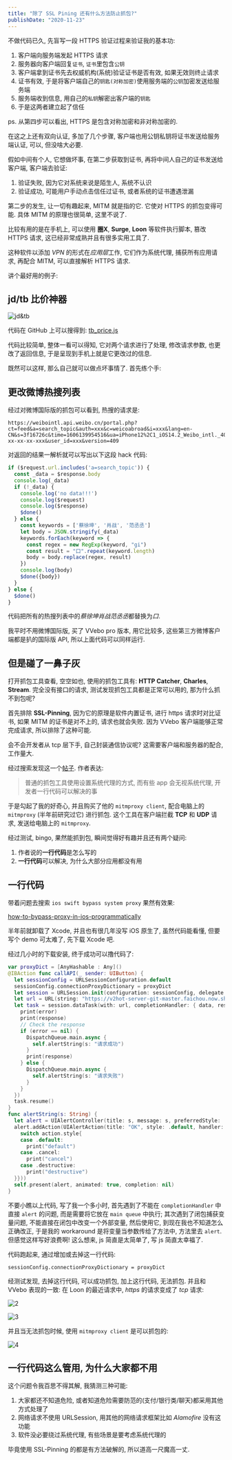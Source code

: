 ```yaml
---
title: "除了 SSL Pining 还有什么方法防止抓包?"
publishDate: "2020-11-23"
---
```


不做代码已久, 先盲写一段 HTTPS 验证过程来验证我的基本功:

1. 客户端向服务端发起 HTTPS 请求
2. 服务器向客户端回复`证书`, `证书`里包含`公钥`
3. 客户端拿到证书先去权威机构(系统)验证证书是否有效, 如果无效则终止请求
4. 证书有效, 于是将客户端自己的`钥匙(对称加密)`使用服务端的`公钥`加密发送给服务端
5. 服务端收到信息, 用自己的`私钥`解密出客户端的`钥匙`
6. 于是这两者建立起了信任


ps. 从第四步可以看出, HTTPS 是包含对称加密和非对称加密的.


在这之上还有双向认证, 多加了几个步骤, 客户端也用公钥私钥将证书发送给服务端认证, 可以, 但没啥大必要.

假如中间有个人, 它想做坏事, 在第二步获取到证书, 再将中间人自己的证书发送给客户端, 客户端去验证:

1. 验证失败, 因为它对系统来说是陌生人, 系统不认识
2. 验证成功, 可能用户手动点击信任过证书, 或者系统的证书遭遇泄漏

第二步的发生, 让一切有趣起来, MITM 就是指的它. 它使对 HTTPS 的抓包变得可能. 具体 MITM 的原理也很简单, 这里不说了.

比较有用的是在手机上, 可以使用 **圈X**, **Surge**, **Loon** 等软件执行脚本, 篡改 HTTPS 请求, 这已经非常成熟并且有很多实用工具了.

这种软件以添加 *VPN* 的形式在*应用层*工作, 它们作为系统代理, 捕获所有应用请求, 再配合 MITM, 可以直接解析 HTTPS 请求.

讲个最好用的例子:

## jd/tb 比价神器

![jd&tb](1.png)

代码在 GitHub 上可以搜得到: [tb_price.js](https://raw.githubusercontent.com/yichahucha/surge/master/tb_price.js)

代码比较简单, 整体一看可以得知, 它对两个请求进行了处理, 修改请求参数, 也更改了返回信息, 于是呈现到手机上就是它更改过的信息.

既然可以这样, 那么自己就可以做点坏事情了. 首先练个手:

## 更改微博热搜列表

经过对微博国际版的抓包可以看到, 热搜的请求是:

```
https://weibointl.api.weibo.cn/portal.php?ct=feed&a=search_topic&auth=xxx&c=weicoabroad&i=xxx&lang=en-CN&s=3f16726c&time=1606139954516&ua=iPhone12%2C1_iOS14.2_Weibo_intl._409_wifi&udid=xx-xx-xx-xx-xxx&user_id=xxx&version=409
```

对返回的结果一解析就可以写出以下这段 hack 代码:

```javascript
if ($request.url.includes('a=search_topic')) {
  const _data = $response.body
  console.log(_data)
  if (!_data) {
    console.log('no data!!!')
    console.log($request)
    console.log($response)
    $done()
  } else {
    const keywords = ['蔡徐坤', '肖战', '范丞丞']
    let body = JSON.stringify(_data)
    keywords.forEach(keyword => {
      const regex = new RegExp(keyword, "gi")
      const result = "口".repeat(keyword.length)
      body = body.replace(regex, result)
    })
    console.log(body)
    $done({body})
  }
} else {
  $done()
}
```

代码把所有的热搜列表中的*蔡徐坤肖战范丞丞*都替换为*口*.

我平时不用微博国际版, 买了 VVebo pro 版本, 用它比较多, 这些第三方微博客户端都是扒的国际版 API, 所以上面代码可以同样运行.

## 但是碰了一鼻子灰

打开抓包工具查看, 空空如也, 使用的抓包工具有: **HTTP Catcher**, **Charles**, **Stream**. 完全没有接口的请求, 测试发现抓包工具都是正常可以用的, 那为什么抓不到包呢?

首先排除 **SSL-Pinning**, 因为它的原理是软件内置证书, 进行 https 请求时对比证书, 如果 MITM 的证书是对不上的, 请求也就会失败. 因为 VVebo 客户端能够正常完成请求, 所以排除了这种可能.

会不会开发者从 tcp 层下手, 自己封装通信协议呢? 这需要客户端和服务器的配合, 工作量大.

经过搜索发现这一个[帖子](https://www.v2ex.com/t/715477#reply48). 作者表达:

> 普通的抓包工具使用设置系统代理的方式, 而有些 app 会无视系统代理, 开发者一行代码可以解决的事

于是勾起了我的好奇心, 并且购买了他的 `mitmproxy client`, 配合电脑上的 `mitmproxy` (半年前研究过它) 进行抓包. 这个工具在客户端拦截 **TCP** 和 **UDP** 请求, 发送给电脑上的 `mitmproxy`.

经过测试, bingo, 果然能抓到包, 瞬间觉得好有趣并且还有两个疑问:

1. 作者说的**一行代码**是怎么写的
2. **一行代码**可以解决, 为什么大部分应用都没有用

## 一行代码

带着问题去搜索 `ios swift bypass system proxy` 果然有效果:

[how-to-bypass-proxy-in-ios-programmatically](https://stackoverflow.com/questions/28061353/how-to-bypass-proxy-in-ios-programmatically/48261195)

半年前就卸载了 Xcode, 并且也有很几年没写 iOS 原生了, 虽然代码能看懂, 但要写个 demo 可太难了, 先下载 Xcode 吧.

经过几小时的下载安装, 终于成功可以撸代码了:

```swift
var proxyDict = [AnyHashable : Any]()
@IBAction func callAPI(_ sender: UIButton) {
  let sessionConfig = URLSessionConfiguration.default
  sessionConfig.connectionProxyDictionary = proxyDict
  let session = URLSession.init(configuration: sessionConfig, delegate: nil, delegateQueue: OperationQueue.current)
  let url = URL(string: "https://v2hot-server-git-master.faichou.now.sh/v2hot")!
  let task = session.dataTask(with: url, completionHandler: { data, response, error in
    print(error)
    print(response)
    // Check the response
    if (error == nil) {
      DispatchQueue.main.async {
        self.alertString(s: "请求成功")
      }
      print(response)
    } else {
      DispatchQueue.main.async {
        self.alertString(s: "请求失败")
      }
    }
  })
  task.resume()
}
func alertString(s: String) {
  let alert = UIAlertController(title: s, message: s, preferredStyle: .alert)
  alert.addAction(UIAlertAction(title: "OK", style: .default, handler: { action in
    switch action.style{
    case .default:
      print("default")
    case .cancel:
      print("cancel")
    case .destructive:
      print("destructive")
  }}))
  self.present(alert, animated: true, completion: nil)
}
```

不要小瞧以上代码, 写了我一个多小时, 首先遇到了不能在 `completionHandler` 中直接 `alert` 的问题, 而是需要将它放在 `main queue` 中执行; 其次遇到了闭包捕获变量问题, 不能直接在闭包中改变一个外部变量, 然后使用它, 到现在我也不知道怎么正确改正, 于是我的 workaround 是将变量当参数传给了方法中, 方法里去 `alert`. 但感觉这样写好浪费啊! 这么想来, js 简直是太简单了, 写 js 简直太幸福了.

代码跑起来, 通过增加或去掉这一行代码:

```
sessionConfig.connectionProxyDictionary = proxyDict
```

经测试发现, 去掉这行代码, 可以成功抓包, 加上这行代码, 无法抓包. 并且和 VVebo 表现的一致: 在 Loon 的最近请求中, *https* 的请求变成了 *tcp* 请求:

![2](2.jpg)

![3](3.jpg)

并且当无法抓包时候, 使用 `mitmproxy client` 是可以抓包的:

![4](4.png)

## 一行代码这么管用, 为什么大家都不用

这个问题令我百思不得其解, 我猜测三种可能:

1. 大家都还不知道危险, 或者知道危险需要防范的(支付/银行类/聊天)都采用其他方式处理了
2. 网络请求不使用 URLSession, 用其他的网络请求框架比如 *Alamofire* 没有这功能
3. 软件没必要绕过系统代理, 有些场景是要考虑系统代理的

毕竟使用 SSL-Pinning 的都是有方法破解的, 所以道高一尺魔高一丈.
